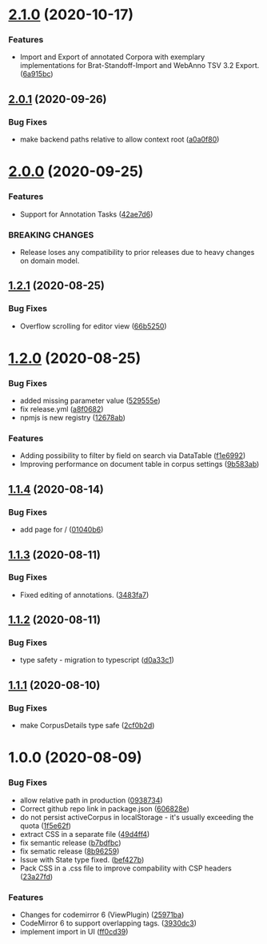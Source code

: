 # [2.1.0](https://github.com/fhswf/tagflip-gui/compare/v2.0.1...v2.1.0) (2020-10-17)


### Features

* Import and Export of annotated Corpora with exemplary implementations for Brat-Standoff-Import and WebAnno TSV 3.2 Export. ([6a915bc](https://github.com/fhswf/tagflip-gui/commit/6a915bc59f24faadb9c4080ce9259e6be40763b0))

## [2.0.1](https://github.com/fhswf/tagflip-gui/compare/v2.0.0...v2.0.1) (2020-09-26)


### Bug Fixes

* make backend paths relative to allow context root ([a0a0f80](https://github.com/fhswf/tagflip-gui/commit/a0a0f80cd0100d185876add111c1643bddd72bcc))

# [2.0.0](https://github.com/fhswf/tagflip-gui/compare/v1.2.1...v2.0.0) (2020-09-25)


### Features

* Support for Annotation Tasks ([42ae7d6](https://github.com/fhswf/tagflip-gui/commit/42ae7d6f05ac33daf576ea030699b911b9742f81))


### BREAKING CHANGES

* Release loses any compatibility to prior releases due
to heavy changes on domain model.

## [1.2.1](https://github.com/fhswf/tagflip-gui/compare/v1.2.0...v1.2.1) (2020-08-25)


### Bug Fixes

* Overflow scrolling for editor view ([66b5250](https://github.com/fhswf/tagflip-gui/commit/66b52509d07adbb53d36649ae115780e1ad856a9))

# [1.2.0](https://github.com/fhswf/tagflip-gui/compare/v1.1.5...v1.2.0) (2020-08-25)


### Bug Fixes

* added missing parameter value ([529555e](https://github.com/fhswf/tagflip-gui/commit/529555ebbb40f20f79bb7b32bd8ff4dc94638413))
* fix release.yml ([a8f0682](https://github.com/fhswf/tagflip-gui/commit/a8f068297c592ad5d4a69103eda3f2a25db2d13c))
* npmjs is new registry ([12678ab](https://github.com/fhswf/tagflip-gui/commit/12678aba4e0a4faa75dccfd56d4b6fa02000f09e))


### Features

* Adding possibility to filter by field on search via DataTable ([f1e6992](https://github.com/fhswf/tagflip-gui/commit/f1e699203afaf18ba324bb0a8d7d8e2367301779))
* Improving performance on document table in corpus settings ([9b583ab](https://github.com/fhswf/tagflip-gui/commit/9b583ab2bd754c12baa551021b7c75610573b266))

## [1.1.4](https://github.com/fhswf/tagflip-gui/compare/v1.1.3...v1.1.4) (2020-08-14)


### Bug Fixes

* add page for / ([01040b6](https://github.com/fhswf/tagflip-gui/commit/01040b6792538fecce105a5558cbeb1c86e5bf83))

## [1.1.3](https://github.com/fhswf/tagflip-gui/compare/v1.1.2...v1.1.3) (2020-08-11)


### Bug Fixes

* Fixed editing of annotations. ([3483fa7](https://github.com/fhswf/tagflip-gui/commit/3483fa7a62731897b243747256d304d97fa7807d))

## [1.1.2](https://github.com/fhswf/tagflip-gui/compare/v1.1.1...v1.1.2) (2020-08-11)


### Bug Fixes

* type safety - migration to typescript ([d0a33c1](https://github.com/fhswf/tagflip-gui/commit/d0a33c18ddf5c846483f0440b37d889d9ca0439c))

## [1.1.1](https://github.com/fhswf/tagflip-gui/compare/v1.1.0...v1.1.1) (2020-08-10)


### Bug Fixes

* make CorpusDetails type safe ([2cf0b2d](https://github.com/fhswf/tagflip-gui/commit/2cf0b2d94b1c758afd06b3baec803680134fec4b))

# 1.0.0 (2020-08-09)


### Bug Fixes

* allow relative path in production ([0938734](https://github.com/fhswf/tagflip-gui/commit/0938734a8236fb6df374d72e51068f69dfe75ef8))
* Correct github repo link in package.json ([606828e](https://github.com/fhswf/tagflip-gui/commit/606828e5a3c0352151caf0e031acd67297fb84f4))
* do not persist activeCorpus in localStorage - it's usually exceeding the quota ([1f5e62f](https://github.com/fhswf/tagflip-gui/commit/1f5e62f83344c06346bfc526b62fda5c83cc2cd5))
* extract CSS in a separate file ([49d4ff4](https://github.com/fhswf/tagflip-gui/commit/49d4ff49c9719302ff3d7264f9b55c36a1d1cafe))
* fix semantic release ([b7bdfbc](https://github.com/fhswf/tagflip-gui/commit/b7bdfbcca24abd444088f23d6896c0628d4ed873))
* fix sematic release ([8b96259](https://github.com/fhswf/tagflip-gui/commit/8b962596d5f855943f2b323942b74730c1497380))
* Issue with State type fixed. ([bef427b](https://github.com/fhswf/tagflip-gui/commit/bef427b6fec6056e9b8b99ee606d9408306d9693))
* Pack CSS in a .css file to improve compability with CSP headers ([23a27fd](https://github.com/fhswf/tagflip-gui/commit/23a27fd9137bbcce32d1435adc7559d812f3654c))


### Features

* Changes for codemirror 6 (ViewPlugin) ([25971ba](https://github.com/fhswf/tagflip-gui/commit/25971bad95c01068db044c68ed11d9b0470929c6))
* CodeMirror 6 to support overlapping tags. ([3930dc3](https://github.com/fhswf/tagflip-gui/commit/3930dc30bd18127c26ecc5a4cf39ba0fc81afe0b))
* implement import in UI ([ff0cd39](https://github.com/fhswf/tagflip-gui/commit/ff0cd39957f8e37f55251684f6d5b58b5f5613aa))
